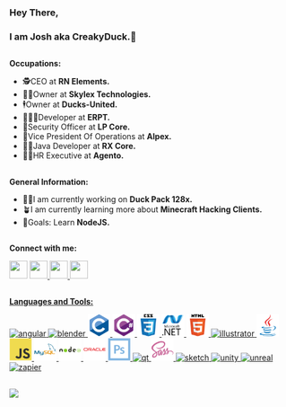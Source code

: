 ### Hey There,
### I am Josh aka CreakyDuck.👋 
##
**Occupations:**
- 🕵CEO at **RN Elements.**
- 🤵‍♂️Owner at **Skylex Technologies.**
- 🕴Owner at **Ducks-United.**
- 👨🏼‍💻Developer at **ERPT.**
- 🚨Security Officer at **LP Core.**
- 👷Vice President Of Operations at **Alpex.**
- 👨‍🔬Java Developer at **RX Core.**
- 🦸‍♂️HR Executive at **Agento.**

##

**General Information:**
- 👨‍🔧I am currently working on **Duck Pack 128x.**
- 🪴I am currently learning more about **Minecraft Hacking Clients.**
- 🥅Goals: Learn **NodeJS.**

##

**Connect with me:**
<p align="left">
<img height="32" width="32" src="https://cdn.jsdelivr.net/npm/simple-icons@v5/icons/internetexplorer.svg" /> <a href="https://pornhub.com" target="_blank">
<img height="32" width="32" src="https://cdn.jsdelivr.net/npm/simple-icons@v5/icons/discord.svg" /> <a href="https://ibb.co/LnYqJbp" target="_blank">
<img height="32" width="32" src="https://cdn.jsdelivr.net/npm/simple-icons@v5/icons/youtube.svg" /> <a href="https://www.youtube.com/channel/UCqxnYBpjpJY7Ebaa44ZpdEw" target="_blank">
<img height="32" width="32" src="https://cdn.jsdelivr.net/npm/simple-icons@v5/icons/twitter.svg" /> <a href="https://www.twitter.com/creakyduck" target="_blank"
   </p>

##

**Languages and Tools:**
<p align="left"> 
<a href="https://angular.io" target="_blank"> <img src="https://angular.io/assets/images/logos/angular/angular.svg" alt="angular" width="40" height="40"/> </a> <a href="https://www.blender.org/" target="_blank"> <img src="https://download.blender.org/branding/community/blender_community_badge_white.svg" alt="blender" width="40" height="40"/> </a> <a href="https://www.cprogramming.com/" target="_blank"> <img src="https://raw.githubusercontent.com/devicons/devicon/master/icons/c/c-original.svg" alt="c" width="40" height="40"/> </a> <a href="https://www.w3schools.com/cs/" target="_blank"> <img src="https://raw.githubusercontent.com/devicons/devicon/master/icons/csharp/csharp-original.svg" alt="csharp" width="40" height="40"/> </a> <a href="https://www.w3schools.com/css/" target="_blank"> <img src="https://raw.githubusercontent.com/devicons/devicon/master/icons/css3/css3-original-wordmark.svg" alt="css3" width="40" height="40"/> </a> <a href="https://dotnet.microsoft.com/" target="_blank"> <img src="https://raw.githubusercontent.com/devicons/devicon/master/icons/dot-net/dot-net-original-wordmark.svg" alt="dotnet" width="40" height="40"/> </a> <a href="https://www.w3.org/html/" target="_blank"> <img src="https://raw.githubusercontent.com/devicons/devicon/master/icons/html5/html5-original-wordmark.svg" alt="html5" width="40" height="40"/> </a> <a href="https://www.adobe.com/in/products/illustrator.html" target="_blank"> <img src="https://www.vectorlogo.zone/logos/adobe_illustrator/adobe_illustrator-icon.svg" alt="illustrator" width="40" height="40"/> </a> <a href="https://www.java.com" target="_blank"> <img src="https://raw.githubusercontent.com/devicons/devicon/master/icons/java/java-original.svg" alt="java" width="40" height="40"/> </a> <a href="https://developer.mozilla.org/en-US/docs/Web/JavaScript" target="_blank"> <img src="https://raw.githubusercontent.com/devicons/devicon/master/icons/javascript/javascript-original.svg" alt="javascript" width="40" height="40"/> </a> <a href="https://www.mysql.com/" target="_blank"> <img src="https://raw.githubusercontent.com/devicons/devicon/master/icons/mysql/mysql-original-wordmark.svg" alt="mysql" width="40" height="40"/> </a> <a href="https://nodejs.org" target="_blank"> <img src="https://raw.githubusercontent.com/devicons/devicon/master/icons/nodejs/nodejs-original-wordmark.svg" alt="nodejs" width="40" height="40"/> </a> <a href="https://www.oracle.com/" target="_blank"> <img src="https://raw.githubusercontent.com/devicons/devicon/master/icons/oracle/oracle-original.svg" alt="oracle" width="40" height="40"/> </a> <a href="https://www.photoshop.com/en" target="_blank"> <img src="https://raw.githubusercontent.com/devicons/devicon/master/icons/photoshop/photoshop-line.svg" alt="photoshop" width="40" height="40"/> </a> <a href="https://www.qt.io/" target="_blank"> <img src="https://upload.wikimedia.org/wikipedia/commons/0/0b/Qt_logo_2016.svg" alt="qt" width="40" height="40"/> </a> <a href="https://sass-lang.com" target="_blank"> <img src="https://raw.githubusercontent.com/devicons/devicon/master/icons/sass/sass-original.svg" alt="sass" width="40" height="40"/> </a> <a href="https://www.sketch.com/" target="_blank"> <img src="https://www.vectorlogo.zone/logos/sketchapp/sketchapp-icon.svg" alt="sketch" width="40" height="40"/> </a> <a href="https://unity.com/" target="_blank"> <img src="https://www.vectorlogo.zone/logos/unity3d/unity3d-icon.svg" alt="unity" width="40" height="40"/> </a> <a href="https://unrealengine.com/" target="_blank"> <img src="https://raw.githubusercontent.com/kenangundogan/fontisto/036b7eca71aab1bef8e6a0518f7329f13ed62f6b/icons/svg/brand/unreal-engine.svg" alt="unreal" width="40" height="40"/> </a> <a href="https://zapier.com" target="_blank"> <img src="https://www.vectorlogo.zone/logos/zapier/zapier-icon.svg" alt="zapier" width="40" height="40"/> </a> </p>

##

<img src="https://github-readme-stats.vercel.app/api?username=creakyduck&&show_icons=true&title_color=FFD45C&icon_color=FFD45C&text_color=ffffff&bg_color=d41558">
